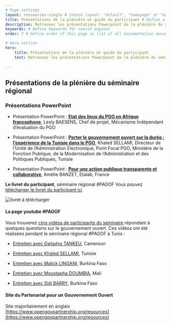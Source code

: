 ```yaml
---
# Page settings
layout: ressources-single # Choose layout: "default", "homepage" or "documentation-archive"
title: Présentations de la plénière et guide du participant # Define a title of your page
description: Retrouvez les présentations Powerpoint de la plénière du séminaire régional ainsi que le Guide du Participant # Define a description of your page
keywords: # Define keywords for search engines
order: 7 # Define order of this page in list of all documentation documents

# Hero section
hero:
    title: Présentations de la plénière et guide du participant
    text: Retrouvez les présentations Powerpoint de la plénière du séminaire régional ainsi que le Guide du Participant. 
 
---
```


## Présentations de la plénière du séminaire régional

### Présentations PowerPoint

* Présentation PowerPoint : **[Etat des lieux du PGO en Afrique francophone](https://drive.google.com/open?id=1T404sqqOClTK2BBrwT4Tz-D0cSA5BQUE)**, Lesly BAESENS, Chef de projet, Mécanisme Indépendant d’évaluation du PGO

* Présentation PowerPoint : **[Porter le gouvernement ouvert sur la durée : l’expérience de la Tunisie dans le PGO](https://drive.google.com/open?id=1-IzvE4Ml767UOcWBuFPDFhFBavsF0WKz)**, Khaled SELLAMI, Directeur de l’Unité de l’Administration Electronique, Point Focal PGO, Ministère de la Fonction Publique, de la Modernisation de l’Administration et des Politiques Publiques, Tunisie

* Présentation PowerPoint : **[Pour une action publique transparente et collaborative](https://drive.google.com/open?id=1F8rQS36lDT_2x-lFCYiuWkIfHD9oTpNG)**, Amélie BANZET, Etalab, France

**Le livret du participant**, séminaire régional #PAGOF
Vous pouvez [télécharger le livret du participant ici](https://drive.google.com/open?id=1HkE_Exrpy_fklR0J-Va2JXEpANXGx32I)

![livret à télécharger](https://cecilaki.github.io/guide/dox-theme/assets/images/livret-participant-cover.png)


#### La page youtube #PAGOF 
Vous trouverez [cinq vidéos de participants du séminaire](https://www.youtube.com/playlist?list=PL-JaLGzy4EYO21jQlqN95Hd4yvwsIwe1R) répondant à quelques questions sur le gouvernement ouvert. Ces vidéos ont été réalisées pendant le séminaire régional #PAGOF à Tunis : 

* [Entretien avec Gwladys TANKEU](https://youtu.be/-QkV1I1-56k), Cameroun

* [Entretien avec Khaled SELLAMI](https://youtu.be/COdWCwHwte0), Tunisie

* [Entretien avec Malick LINGANI](https://youtu.be/PbUshoKmySc), Burkina Faso

* [Entretien avec Moustapha DOUMBIA](https://youtu.be/3CjVDSNAg_Q), Mali

* [Entretien avec Sidi BARRY](https://youtu.be/pSnWR_qbUWA), Burkina Faso

#### Site du Partenariat pour un Gouvernement Ouvert 
Site majoritairement en anglais [https://www.opengovpartnership.org/resources](https://www.opengovpartnership.org/resources)
